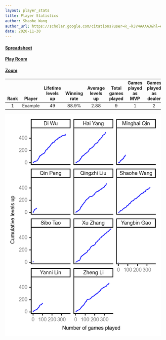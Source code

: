 ```yaml
---
layout: player_stats
title: Player Statistics
author: Shaohe Wang
author_url: https://scholar.google.com/citations?user=R_-kJV4AAAAJ&hl=en
date: 2020-11-30
---
```


#### [Spreadsheet](https://docs.google.com/spreadsheets/d/1So3PBr9gV3I0LzApZOgJlQew2QjM1wAiWhR50rAnHRg/edit#gid=2137801449)
#### [Play Room](https://playingcards.io/uersg5)
#### [Zoom](https://ucsf.zoom.us/j/93836015092?pwd=RVJ1UUJVdTZhdVA4Y3o4NDRTbWRHQT09)

<div class="table-wrapper" markdown="block">

| <br><br><br>Rank | <br><br><br>Player | <br> Lifetime <br> levels <br> up | <br><br> Winning <br> rate | <br> Average <br> levels <br> up | <br> Total <br> games <br> played | Games <br> played <br> as <br> MVP | Games <br> played <br> as <br> dealer | N_games <br> short <br> staffed <br> as dealer | Winning <br> rate <br> as <br> dealer |
|:---:|:---:|:---:|:---:|:---:|:---:|:---:|:---:|:---:|:---:|
| 1 | Example | 49 | 88.9% | 2.88 | 9 | 1 | 2 | 0 | 100.0% |

</div>

<img src="/assets/images/player_history_plot.png" alt="Plot of player level history" />
